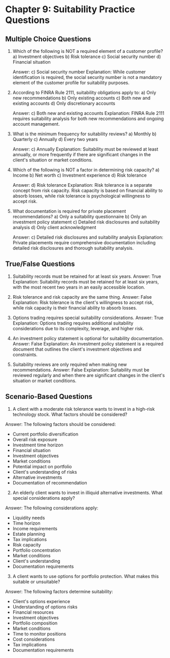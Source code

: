 # Chapter 9: Suitability Practice Questions

## Multiple Choice Questions

1. Which of the following is NOT a required element of a customer profile?
   a) Investment objectives
   b) Risk tolerance
   c) Social security number
   d) Financial situation
   
   Answer: c) Social security number
   Explanation: While customer identification is required, the social security number is not a mandatory element of the customer profile for suitability purposes.

2. According to FINRA Rule 2111, suitability obligations apply to:
   a) Only new recommendations
   b) Only existing accounts
   c) Both new and existing accounts
   d) Only discretionary accounts
   
   Answer: c) Both new and existing accounts
   Explanation: FINRA Rule 2111 requires suitability analysis for both new recommendations and ongoing account management.

3. What is the minimum frequency for suitability reviews?
   a) Monthly
   b) Quarterly
   c) Annually
   d) Every two years
   
   Answer: c) Annually
   Explanation: Suitability must be reviewed at least annually, or more frequently if there are significant changes in the client's situation or market conditions.

4. Which of the following is NOT a factor in determining risk capacity?
   a) Income
   b) Net worth
   c) Investment experience
   d) Risk tolerance
   
   Answer: d) Risk tolerance
   Explanation: Risk tolerance is a separate concept from risk capacity. Risk capacity is based on financial ability to absorb losses, while risk tolerance is psychological willingness to accept risk.

5. What documentation is required for private placement recommendations?
   a) Only a suitability questionnaire
   b) Only an investment policy statement
   c) Detailed risk disclosures and suitability analysis
   d) Only client acknowledgment
   
   Answer: c) Detailed risk disclosures and suitability analysis
   Explanation: Private placements require comprehensive documentation including detailed risk disclosures and thorough suitability analysis.

## True/False Questions

1. Suitability records must be retained for at least six years.
   Answer: True
   Explanation: Suitability records must be retained for at least six years, with the most recent two years in an easily accessible location.

2. Risk tolerance and risk capacity are the same thing.
   Answer: False
   Explanation: Risk tolerance is the client's willingness to accept risk, while risk capacity is their financial ability to absorb losses.

3. Options trading requires special suitability considerations.
   Answer: True
   Explanation: Options trading requires additional suitability considerations due to its complexity, leverage, and higher risk.

4. An investment policy statement is optional for suitability documentation.
   Answer: False
   Explanation: An investment policy statement is a required document that outlines the client's investment objectives and constraints.

5. Suitability reviews are only required when making new recommendations.
   Answer: False
   Explanation: Suitability must be reviewed regularly and when there are significant changes in the client's situation or market conditions.

## Scenario-Based Questions

1. A client with a moderate risk tolerance wants to invest in a high-risk technology stock. What factors should be considered?

Answer: The following factors should be considered:
- Current portfolio diversification
- Overall risk exposure
- Investment time horizon
- Financial situation
- Investment objectives
- Market conditions
- Potential impact on portfolio
- Client's understanding of risks
- Alternative investments
- Documentation of recommendation

2. An elderly client wants to invest in illiquid alternative investments. What special considerations apply?

Answer: The following considerations apply:
- Liquidity needs
- Time horizon
- Income requirements
- Estate planning
- Tax implications
- Risk capacity
- Portfolio concentration
- Market conditions
- Client's understanding
- Documentation requirements

3. A client wants to use options for portfolio protection. What makes this suitable or unsuitable?

Answer: The following factors determine suitability:
- Client's options experience
- Understanding of options risks
- Financial resources
- Investment objectives
- Portfolio composition
- Market conditions
- Time to monitor positions
- Cost considerations
- Tax implications
- Documentation requirements 
